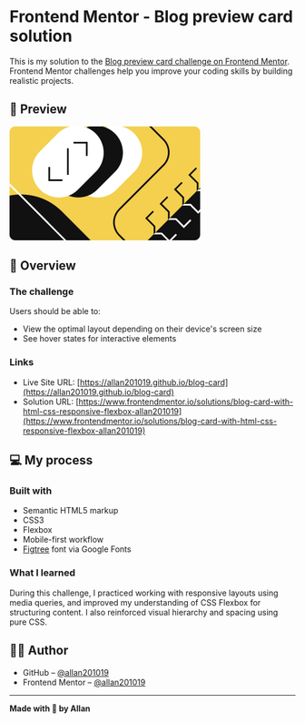 # Frontend Mentor - Blog preview card solution

This is my solution to the [Blog preview card challenge on Frontend Mentor](https://www.frontendmentor.io/challenges/blog-preview-card-ckPaj01IcS).  
Frontend Mentor challenges help you improve your coding skills by building realistic projects.

## 📸 Preview

![Screenshot](./IMG/Blog%20Image.png)

## 🧾 Overview

### The challenge

Users should be able to:

- View the optimal layout depending on their device's screen size
- See hover states for interactive elements

### Links

- Live Site URL: [https://allan201019.github.io/blog-card](https://allan201019.github.io/blog-card)
- Solution URL: [https://www.frontendmentor.io/solutions/blog-card-with-html-css-responsive-flexbox-allan201019](https://www.frontendmentor.io/solutions/blog-card-with-html-css-responsive-flexbox-allan201019)

## 💻 My process

### Built with

- Semantic HTML5 markup
- CSS3
- Flexbox
- Mobile-first workflow
- [Figtree](https://fonts.google.com/specimen/Figtree) font via Google Fonts

### What I learned

During this challenge, I practiced working with responsive layouts using media queries, and improved my understanding of CSS Flexbox for structuring content. I also reinforced visual hierarchy and spacing using pure CSS.

## 🧑‍💻 Author

- GitHub – [@allan201019](https://github.com/allan201019)
- Frontend Mentor – [@allan201019](https://www.frontendmentor.io/profile/allan201019)

---

**Made with 💛 by Allan**
